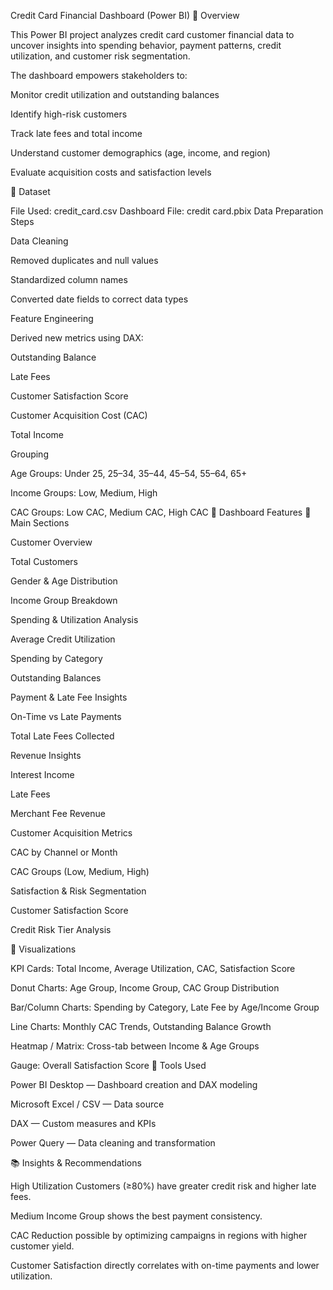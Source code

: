 Credit Card Financial Dashboard (Power BI)
📘 Overview

This Power BI project analyzes credit card customer financial data to uncover insights into spending behavior, payment patterns, credit utilization, and customer risk segmentation.

The dashboard empowers stakeholders to:

Monitor credit utilization and outstanding balances

Identify high-risk customers

Track late fees and total income

Understand customer demographics (age, income, and region)

Evaluate acquisition costs and satisfaction levels

🧾 Dataset

File Used: credit_card.csv
Dashboard File: credit card.pbix
Data Preparation Steps

Data Cleaning

Removed duplicates and null values

Standardized column names

Converted date fields to correct data types

Feature Engineering

Derived new metrics using DAX:

Outstanding Balance

Late Fees

Customer Satisfaction Score

Customer Acquisition Cost (CAC)

Total Income

Grouping

Age Groups: Under 25, 25–34, 35–44, 45–54, 55–64, 65+

Income Groups: Low, Medium, High

CAC Groups: Low CAC, Medium CAC, High CAC
🧭 Dashboard Features
📍 Main Sections

Customer Overview

Total Customers

Gender & Age Distribution

Income Group Breakdown

Spending & Utilization Analysis

Average Credit Utilization

Spending by Category

Outstanding Balances

Payment & Late Fee Insights

On-Time vs Late Payments

Total Late Fees Collected

Revenue Insights

Interest Income

Late Fees

Merchant Fee Revenue

Customer Acquisition Metrics

CAC by Channel or Month

CAC Groups (Low, Medium, High)

Satisfaction & Risk Segmentation

Customer Satisfaction Score

Credit Risk Tier Analysis

🎨 Visualizations

KPI Cards: Total Income, Average Utilization, CAC, Satisfaction Score

Donut Charts: Age Group, Income Group, CAC Group Distribution

Bar/Column Charts: Spending by Category, Late Fee by Age/Income Group

Line Charts: Monthly CAC Trends, Outstanding Balance Growth

Heatmap / Matrix: Cross-tab between Income & Age Groups

Gauge: Overall Satisfaction Score
🚀 Tools Used

Power BI Desktop — Dashboard creation and DAX modeling

Microsoft Excel / CSV — Data source

DAX — Custom measures and KPIs

Power Query — Data cleaning and transformation

📚 Insights & Recommendations

High Utilization Customers (≥80%) have greater credit risk and higher late fees.

Medium Income Group shows the best payment consistency.

CAC Reduction possible by optimizing campaigns in regions with higher customer yield.

Customer Satisfaction directly correlates with on-time payments and lower utilization.
